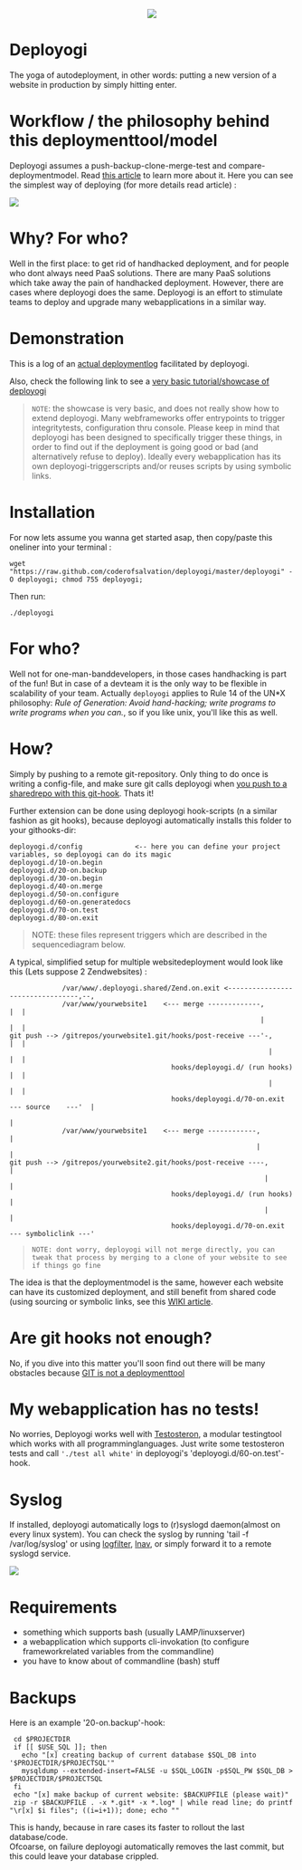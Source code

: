 <p align="center"><img src="https://www.dropbox.com/s/fu1cdwd3it31qvq/yoda-deploy.jpg?dl=1"/></p>

Deployogi
=========
The yoga of autodeployment, in other words: putting a new version of a website in production by simply hitting enter.

Workflow / the philosophy behind this deploymenttool/model
==========================================================
Deployogi assumes a push-backup-clone-merge-test and compare-deploymentmodel.
Read [this article](http://leon.vankammen.eu/blog/automatic-deployment-with-git-and-deployogi-scripts) to learn more about it.
Here you can see the simplest way of deploying (for more details read article) : 

<img src="https://dl.dropboxusercontent.com/s/88zzcgb4hp9k641/seqdiagram-deployogi-easy.png?dl=1"> 

Why? For who?
=============
Well in the first place: to get rid of handhacked deployment, and for people who dont always need PaaS solutions.
There are many PaaS solutions which take away the pain of handhacked deployment.
However, there are cases where deployogi does the same.
Deployogi is an effort to stimulate teams to deploy and upgrade many webapplications in a similar way.

Demonstration
=============
This is a log of an [actual deploymentlog](https://raw.github.com/coderofsalvation/deployogi/master/example/examplelog.txt) facilitated by deployogi.

Also, check the following link to see a [very basic tutorial/showcase of deployogi](http://playterm.org/r/deployogi-automatic-webdeployment-1375465953)

> `NOTE`: the showcase is very basic, and does not really show how to extend deployogi. Many webframeworks offer entrypoints to trigger integritytests, 
> configuration thru console. Please keep in mind that deployogi has been designed to specifically trigger these things, in order to 
> find out if the deployment is going good or bad (and alternatively refuse to deploy). Ideally every webapplication has its own deployogi-triggerscripts
> and/or reuses scripts by using symbolic links.

Installation
============
For now lets assume you wanna get started asap, then copy/paste this oneliner into your terminal :

    wget "https://raw.github.com/coderofsalvation/deployogi/master/deployogi" -O deployogi; chmod 755 deployogi; 

Then run:

    ./deployogi


For who?
========
Well not for one-man-banddevelopers, in those cases handhacking is part of the fun!
But in case of a devteam it is the only way to be flexible in scalability of your team.
Actually `deployogi` applies to Rule 14 of the UN*X philosophy: *Rule of Generation: Avoid hand-hacking; write programs to write programs when you can.*, 
so if you like unix, you'll like this as well. 

How?
====
Simply by pushing to a remote git-repository.
Only thing to do once is writing a config-file, and make sure git calls deployogi when [you push to a sharedrepo with this git-hook](https://raw.github.com/coderofsalvation/deployogi/master/example/post-receive). 
Thats it!

Further extension can be done using deployogi hook-scripts (n a similar fashion as git hooks), because deployogi automatically installs this folder to your githooks-dir:

    deployogi.d/config             <-- here you can define your project variables, so deployogi can do its magic
    deployogi.d/10-on.begin
    deployogi.d/20-on.backup
    deployogi.d/30-on.begin
    deployogi.d/40-on.merge
    deployogi.d/50-on.configure
    deployogi.d/60-on.generatedocs
    deployogi.d/70-on.test
    deployogi.d/80-on.exit

> NOTE: these files represent triggers which are described in the sequencediagram below.

A typical, simplified setup for multiple websitedeployment would look like this (Lets suppose 2 Zendwebsites) :

                 /var/www/.deployogi.shared/Zend.on.exit <---------------------------------,--,
                 /var/www/yourwebsite1    <--- merge -------------,                        |  |
                                                                  |                        |  |
    git push --> /gitrepos/yourwebsite1.git/hooks/post-receive ---'-,                      |  |
                                                                    |                      |  |
                                            hooks/deployogi.d/ (run hooks)                 |  |
                                                                    |                      |  |
                                            hooks/deployogi.d/70-on.exit  --- source    ---'  |
                                                                                              |
                 /var/www/yourwebsite1    <--- merge ------------,                            |
                                                                 |                            |
    git push --> /gitrepos/yourwebsite2.git/hooks/post-receive ----,                          |
                                                                   |                          |
                                            hooks/deployogi.d/ (run hooks)                    |
                                                                   |                          |
                                            hooks/deployogi.d/70-on.exit  --- symboliclink ---'

> `NOTE: dont worry, deployogi will not merge directly, you can tweak that process by merging to a clone of your website to see if things go fine`

The idea is that the deploymentmodel is the same, however each website can have its customized deployment, and
still benefit from shared code (using sourcing or symbolic links, see this [WIKI article](https://github.com/coderofsalvation/deployogi/wiki/hint:-shared-scripts).

Are git hooks not enough?
=========================
No, if you dive into this matter you'll soon find out there will be many obstacles because [GIT is not a deploymenttool](http://gitolite.com/the-list-and-irc/deploy.html) 

My webapplication has no tests!
===============================
No worries, Deployogi works well with [Testosteron](https://github.com/coderofsalvation/testosteron), a modular testingtool which works with all programminglanguages.
Just write some testosteron tests and call `'./test all white'` in deployogi's 'deployogi.d/60-on.test'-hook.

Syslog
======
If installed, deployogi automatically logs to (r)syslogd daemon(almost on every linux system).
You can check the syslog by running 'tail -f /var/log/syslog' or using [logfilter](http://playterm.org/r/logfilter---an-interactive-greptool-1399067818), [lnav](http://lnav.org), or simply
forward it to a remote syslogd service.

<img src="http://static.squarespace.com/static/51bd4e13e4b0052d7873ad34/t/5337ae40e4b0fb540513b2b0/1396158018387/?format=750w"/>

Requirements
============

* something which supports bash (usually LAMP/linuxserver)
* a webapplication which supports cli-invokation (to configure frameworkrelated variables from the commandline)
* you have to know about of commandline (bash) stuff 

Backups
=======
Here is an example '20-on.backup'-hook:

     cd $PROJECTDIR 
     if [[ $USE_SQL ]]; then 
       echo "[x] creating backup of current database $SQL_DB into '$PROJECTDIR/$PROJECTSQL'"
       mysqldump --extended-insert=FALSE -u $SQL_LOGIN -p$SQL_PW $SQL_DB > $PROJECTDIR/$PROJECTSQL 
     fi
     echo "[x] make backup of current website: $BACKUPFILE (please wait)"
     zip -r $BACKUPFILE . -x *.git* -x *.log* | while read line; do printf "\r[x] $i files"; ((i=i+1)); done; echo ""

This is handy, because in rare cases its faster to rollout the last database/code.     
Ofcoarse,  on failure deployogi automatically removes the last commit, but this could leave your database crippled.

